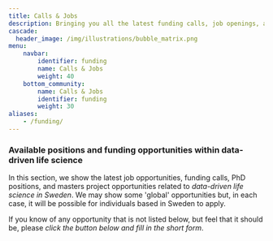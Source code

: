 ```yaml
---
title: Calls & Jobs
description: Bringing you all the latest funding calls, job openings, and project positions related to data-driven life science
cascade:
  header_image: /img/illustrations/bubble_matrix.png
menu:
    navbar:
        identifier: funding
        name: Calls & Jobs
        weight: 40
    bottom_community:
        name: Calls & Jobs
        identifier: funding
        weight: 30
aliases:
    - /funding/
---
```


### Available positions and funding opportunities within data-driven life science

In this section, we show the latest job opportunities, funding calls, PhD positions, and masters project opportunities related to *data-driven life science in Sweden*. We may show some 'global' opportunities but, in each case, it will be possible for individuals based in Sweden to apply.

If you know of any opportunity that is not listed below, but feel that it should be, please *click the button below and fill in the short form*.
